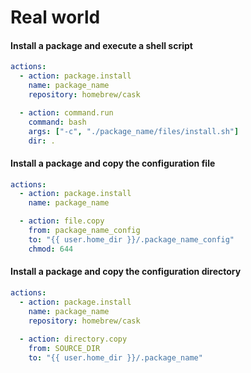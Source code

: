 # Real world

#### Install a package and execute a shell script

```yaml
actions:
  - action: package.install
    name: package_name
    repository: homebrew/cask

  - action: command.run
    command: bash
    args: ["-c", "./package_name/files/install.sh"]
    dir: .
```

#### Install a package and copy the configuration file

```yaml
actions:
  - action: package.install
    name: package_name

  - action: file.copy
    from: package_name_config
    to: "{{ user.home_dir }}/.package_name_config"
    chmod: 644
```

#### Install a package and copy the configuration directory

```yaml
actions:
  - action: package.install
    name: package_name
    repository: homebrew/cask
  
  - action: directory.copy
    from: SOURCE_DIR
    to: "{{ user.home_dir }}/.package_name"
```

